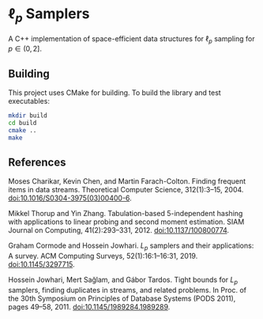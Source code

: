 # $\ell_p$ Samplers

A C++ implementation of space-efficient data structures for $\ell_p$ sampling for $p \in (0, 2]$.

## Building
This project uses CMake for building. To build the library and test executables:

```bash
mkdir build
cd build
cmake ..
make
```

## References

Moses Charikar, Kevin Chen, and Martin Farach-Colton. Finding frequent items in data streams. Theoretical Computer Science, 312(1):3–15, 2004. [doi:10.1016/S0304-3975(03)00400-6](https://www.doi.org/10.1016/S0304-3975(03)00400-6).

Mikkel Thorup and Yin Zhang. Tabulation-based 5-independent hashing with applications to linear probing and second moment estimation. SIAM Journal on Computing, 41(2):293–331, 2012. [doi:10.1137/100800774](https://www.doi.org/10.1137/100800774).

Graham Cormode and Hossein Jowhari. $L_p$ samplers and their applications: A survey. ACM Computing
Surveys, 52(1):16:1–16:31, 2019. [doi:10.1145/3297715](https://www.doi.org/10.1145/3297715).

Hossein Jowhari, Mert Sağlam, and Gábor Tardos. Tight bounds for $L_p$ samplers, finding duplicates in streams, and related problems. In Proc. of the 30th Symposium on Principles of Database Systems (PODS 2011), pages 49–58, 2011. [doi:10.1145/1989284.1989289](https://www.doi.org/10.1145/1989284.1989289).